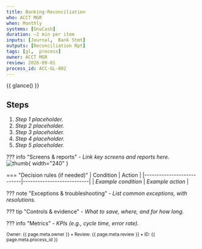 ```yaml
---
title: Banking-Reconciliation
who: ACCT MGR
when: Monthly
systems: [GnuCash]
duration: ~2 min per item
inputs: [Journal,  Bank Stmt]
outputs: [Reconciliation Rpt]
tags: [gl,  process]
owner: ACCT MGR
review: 2026-09-01
process_id: ACC-GL-002
---
```


{{ glance() }}

## Steps
1. _Step 1 placeholder._
2. _Step 2 placeholder._
3. _Step 3 placeholder._
4. _Step 4 placeholder._
5. _Step 5 placeholder._

??? info "Screens & reports"
    - _Link key screens and reports here._  
      ![thumb](../../_images/banking-reconciliation-thumb.png){ width="240" }

=== "Decision rules (if needed)"
    | Condition                 | Action                    |
    |---------------------------|---------------------------|
    | _Example condition_       | _Example action_          |

??? note "Exceptions & troubleshooting"
    - _List common exceptions, with resolutions._

??? tip "Controls & evidence"
    - _What to save, where, and for how long._

??? info "Metrics"
    - _KPIs (e.g., cycle time, error rate)._

<small>Owner: {{ page.meta.owner }} • Review: {{ page.meta.review }} • ID: {{ page.meta.process_id }}</small>
